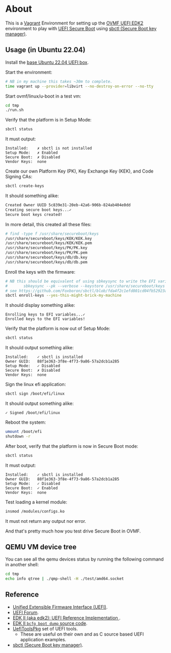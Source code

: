 # About

This is a [Vagrant](https://www.vagrantup.com/) Environment for setting up
the [OVMF UEFI EDK2](https://github.com/tianocore/edk2) environment to play
with [UEFI Secure Boot](https://en.wikipedia.org/wiki/Unified_Extensible_Firmware_Interface#SECURE-BOOT) using [sbctl (Secure Boot key manager)](https://github.com/Foxboron/sbctl).

## Usage (in Ubuntu 22.04)

Install the [base Ubuntu 22.04 UEFI box](https://github.com/rgl/ubuntu-vagrant).

Start the environment:

```bash
# NB in my machine this takes ~30m to complete.
time vagrant up --provider=libvirt --no-destroy-on-error --no-tty
```

Start ovmf/linux/u-boot in a test vm:

```bash
cd tmp
./run.sh
```

Verify that the platform is in Setup Mode:

```bash
sbctl status
```

It must output:

```plain
Installed:    ✗ sbctl is not installed
Setup Mode:   ✗ Enabled
Secure Boot:  ✗ Disabled
Vendor Keys:  none
```

Create our own Platform Key (PK), Key Exchange Key (KEK), and Code Signing CAs:

```bash
sbctl create-keys
```

It should something alike:

```bash
Created Owner UUID 5c839e31-20eb-42a6-906b-824ab404e0dd
Creating secure boot keys...✓ 
Secure boot keys created!
```

In more detail, this created all these files:

```bash
# find -type f /usr/share/secureboot/keys
/usr/share/secureboot/keys/KEK/KEK.key
/usr/share/secureboot/keys/KEK/KEK.pem
/usr/share/secureboot/keys/PK/PK.key
/usr/share/secureboot/keys/PK/PK.pem
/usr/share/secureboot/keys/db/db.key
/usr/share/secureboot/keys/db/db.pem
```

Enroll the keys with the firmware:

```bash
# NB this should be equivalent of using sbkeysync to write the EFI variables as:
#       sbkeysync --pk --verbose --keystore /usr/share/secureboot/keys
# see https://github.com/Foxboron/sbctl/blob/fda4f2c1efd801cd04fb52923afcdb34baa42369/keys.go#L114-L115
sbctl enroll-keys --yes-this-might-brick-my-machine
```

It should display something alike:

```plain
Enrolling keys to EFI variables...✓ 
Enrolled keys to the EFI variables!
```

Verify that the platform is now out of Setup Mode:

```bash
sbctl status
```

It should output something alike:

```plain
Installed:    ✓ sbctl is installed
Owner GUID:   88f1e363-3f8e-4f73-9a86-57a2dcb1a285
Setup Mode:   ✓ Disabled
Secure Boot:  ✗ Disabled
Vendor Keys:  none
```

Sign the linux efi application:

```bash
sbctl sign /boot/efi/linux
```

It should output something alike:

```plain
✓ Signed /boot/efi/linux
```

Reboot the system:

```bash
umount /boot/efi
shutdown -r
```

After boot, verify that the platform is now in Secure Boot mode:

```bash
sbctl status
```

It must output:

```plain
Installed:    ✓ sbctl is installed
Owner GUID:   88f1e363-3f8e-4f73-9a86-57a2dcb1a285
Setup Mode:   ✓ Disabled
Secure Boot:  ✓ Enabled
Vendor Keys:  none
```

Test loading a kernel module:

```bash
insmod /modules/configs.ko
```

It must not return any output nor error.

And that's pretty much how you test drive Secure Boot in OVMF.

## QEMU VM device tree

You can see all the qemu devices status by running the following command in another shell:

```bash
cd tmp
echo info qtree | ./qmp-shell -H ./test/amd64.socket
```

## Reference

* [Unified Extensible Firmware Interface (UEFI)](https://en.wikipedia.org/wiki/Unified_Extensible_Firmware_Interface).
* [UEFI Forum](http://www.uefi.org/).
* [EDK II (aka edk2): UEFI Reference Implementation ](https://github.com/tianocore/edk2).
* [EDK II `bcfg boot dump` source code](https://github.com/tianocore/edk2/blob/976d0353a6ce48149039849b52bb67527be5b580/ShellPkg/Library/UefiShellBcfgCommandLib/UefiShellBcfgCommandLib.c#L1301).
* [UefiToolsPkg](https://github.com/andreiw/UefiToolsPkg) set of UEFI tools.
  * These are useful on their own and as C source based UEFI application examples.
* [sbctl (Secure Boot key manager)](https://github.com/Foxboron/sbctl).
